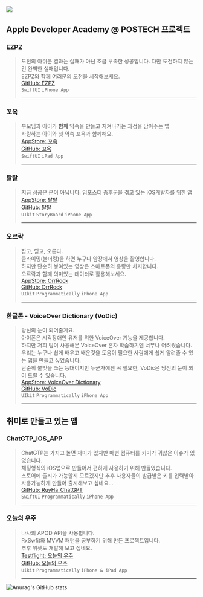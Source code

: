 <img src="https://capsule-render.vercel.app/api?type=Soft&color=auto&height=200&section=header&text=Ruyha%20GitHub&fontSize=45" />


## Apple Developer Academy @ POSTECH 프로젝트

### EZPZ     
>	도전의 아쉬운 결과는 실패가 아닌 조금 부족한 성공입니다. 다만 도전하지 않는건 완벽한 실패입니다.  
> EZPZ와 함께 여러분의 도전을 시작해보세요.  
> [GitHub: EZPZ](https://github.com/DeveloperAcademy-POSTECH/EZPZ)  
> `SwiftUI` `iPhone App`  
> *****  

### 꼬옥  
> 부모님과 아이가 **함께** 약속을 만들고 지켜나가는 과정을 담아주는 앱  
> 사랑하는 아이와 첫 약속 꼬옥과 함께해요.  
> [AppStore: 꼬옥](https://apps.apple.com/us/app/%EA%BC%AC%EC%98%A5/id1631273909)  
> [GitHub: 꼬옥](https://github.com/kko-okk/kko_okk/tree/main)  
> `SwiftUI` `iPad App`  
> *****  

### 탈탈
> 지금 성공은 운이 아닙니다. 임포스터 증후군을 겪고 있는 iOS개발자를 위한 앱  
> [AppStore: 탈탈](https://apps.apple.com/us/app/taltal/id1637629943)  
> [GitHub: 탈탈](https://github.com/DeveloperAcademy-POSTECH/MC3_Team10_TalTal)  
> `UIkit` `StoryBoard` `iPhone App`  
> *****

### 오르락
> 잡고, 딛고, 오른다.  
> 클라이밍(볼더링)을 하면 누구나 암장에서 영상을 촬영합니다.  
> 하지만 단순히 쌓여있는 영상은 스마트폰의 용량만 차지합니다.  
> 오르락과 함께 의미있는 데이터로 활용해보세요.  
> [AppStore: OrrRock](https://apps.apple.com/us/app/orrrock/id6444023093)  
> [GitHub: OrrRock](https://github.com/DeveloperAcademy-POSTECH/MacC-TEAM-8bit)  
> `UIkit` `Programmatically` `iPhone App`  
> *****  

### 한글톤 - VoiceOver Dictionary (VoDic)
> 당신의 눈이 되어줄게요.  
> 아이폰은 시각장애인 유저를 위한 VoiceOver 기능을 제공합니다.  
> 하지만 저희 팀이 사용해본 VoiceOver 혼자 학습하기엔 너무나 어려웠습니다.
> 우리는 누구나 쉽게 배우고 배운것을 도움이 필요한 사람에게 쉽게 알려줄 수 있는 앱을 만들고 싶었습니다.  
> 단순히 불빛을 쏘는 등대이지만 누군가에겐 꼭 필요한, VoDic은 당신의 눈이 되어 드릴 수 있습니다.  
> [AppStore: VoiceOver Dictionary](https://apps.apple.com/us/app/voiceover-dictionary/id6443760039)    
> [GitHub: VoDic](https://github.com/DeveloperAcademy-POSTECH/Hangleton_Team8_LightHouse)  
> `UIkit` `Programmatically` `iPhone App`  
> *****  

## 취미로 만들고 있는 앱
### ChatGTP_iOS_APP 
> ChatGTP는 가지고 놀면 재미가 있지만 매번 컴퓨터를 키기가 귀찮은 이슈가 있었습니다.    
> 채팅형식의 iOS앱으로 만들어서 편하게 사용하기 위해 만들었습니다.    
> 스토어에 출시가 가능할지 모르겠지만 추후 사용자들이 발급받은 키를 입력받아 사용가능하게 만들어 출시해보고 싶네요...     
> [GitHub: RuyHa_ChatGPT](https://github.com/RuyHa/RuyHa_ChatGPT)      
> `SwiftUI` `Programmatically` `iPhone App`  
> *****  

### 오늘의 우주 
> 나사의 APOD API을 사용합니다.    
> RxSwfit와 MVVM 패턴을 공부하기 위해 만든 프로젝트입니다.    
> 추후 위젯도 개발해 보고 싶네요.    
> [Testflight: 오늘의 우주](https://testflight.apple.com/join/hkck639b)    
> [GitHub: 오늘의 우주](https://github.com/RuyHa/Universe-Today/tree/Dev)  
> `Uikit` `Programmatically` `iPhone & iPad App`  
> *****  

![Anurag's GitHub stats](https://github-readme-stats.vercel.app/api?username=Ruyha&show_icons=true&theme=radical)

<!--
**RuyHa/RuyHa** is a ✨ _special_ ✨ repository because its `README.md` (this file) appears on your GitHub profile.

Here are some ideas to get you started:

- 🔭 I’m currently working on ...
- 🌱 I’m currently learning ...
- 👯 I’m looking to collaborate on ...
- 🤔 I’m looking for help with ...
- 💬 Ask me about ...
- 📫 How to reach me: ...
- 😄 Pronouns: ...
- ⚡ Fun fact: ...
-->
